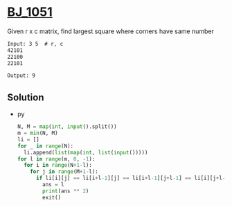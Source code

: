 # [BJ_1051](https://acmicpc.net/problem/1051)

Given r x c matrix, find largest square where corners have same number

```txt
Input: 3 5  # r, c
42101
22100
22101

Output: 9
```

## Solution

* py

  ```py
  N, M = map(int, input().split())
  m = min(N, M)
  li = []
  for _ in range(N):
    li.append(list(map(int, list(input()))))
  for l in range(m, 0, -1):
    for i in range(N+1-l):
      for j in range(M+1-l):
        if li[i][j] == li[i+l-1][j] == li[i+l-1][j+l-1] == li[i][j+l-1]:
          ans = l
          print(ans ** 2)
          exit()
  ```
